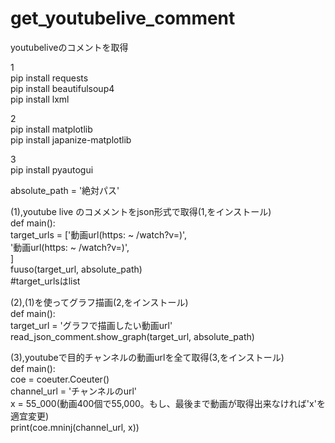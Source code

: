 # get_youtubelive_comment
youtubeliveのコメントを取得  

1  
pip install requests  
pip install beautifulsoup4  
pip install lxml  
  
2  
pip install matplotlib  
pip install japanize-matplotlib  
  
3  
pip install pyautogui  
  
absolute_path = '絶対パス'  

(1),youtube live のコメメントをjson形式で取得(1,をインストール)  
def main():  
    target_urls = ['動画url(https: ~ /watch?v=)',  
                   '動画url(https: ~ /watch?v=)',  
                   ]  
    fuuso(target_url, absolute_path)  
    #target_urlsはlist  

(2),(1)を使ってグラフ描画(2,をインストール)  
def main():  
    target_url = 'グラフで描画したい動画url'  
    read_json_comment.show_graph(target_url, absolute_path)  
  
(3),youtubeで目的チャンネルの動画urlを全て取得(3,をインストール)  
def main():  
    coe = coeuter.Coeuter()  
    channel_url = 'チャンネルのurl'  
    x = 55_000(動画400個で55,000。もし、最後まで動画が取得出来なければ'x'を適宜変更)  
    print(coe.mninj(channel_url, x))  
